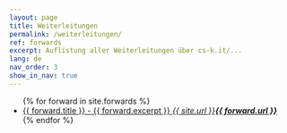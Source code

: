 ```yaml
---
layout: page
title: Weiterleitungen
permalink: /weiterleitungen/
ref: forwards
excerpt: Auflistung aller Weiterleitungen über cs-k.it/...
lang: de
nav_order: 3
show_in_nav: true
---
```



<ul>
{% for forward in site.forwards %}
  <li>
    <a href="{{ forward.url }}">
      {{ forward.title }} - {{ forward.excerpt }}
      <i>{{ site.url }}<strong>{{ forward.url }}</strong>  </i>
    </a>
  
  </li>
{% endfor %}
</ul>
